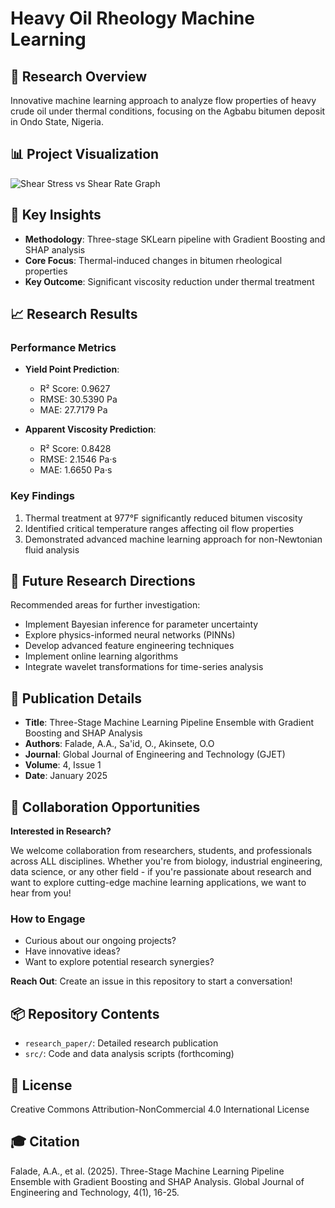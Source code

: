 # Heavy Oil Rheology Machine Learning

## 🔬 Research Overview

Innovative machine learning approach to analyze flow properties of heavy crude oil under thermal conditions, focusing on the Agbabu bitumen deposit in Ondo State, Nigeria.

## 📊 Project Visualization

![Shear Stress vs Shear Rate Graph](research_paper/shear_stress_graph.png)

## 🧠 Key Insights

- **Methodology**: Three-stage SKLearn pipeline with Gradient Boosting and SHAP analysis
- **Core Focus**: Thermal-induced changes in bitumen rheological properties
- **Key Outcome**: Significant viscosity reduction under thermal treatment

## 📈 Research Results

### Performance Metrics
- **Yield Point Prediction**:
  - R² Score: 0.9627
  - RMSE: 30.5390 Pa
  - MAE: 27.7179 Pa

- **Apparent Viscosity Prediction**:
  - R² Score: 0.8428
  - RMSE: 2.1546 Pa·s
  - MAE: 1.6650 Pa·s

### Key Findings
1. Thermal treatment at 977°F significantly reduced bitumen viscosity
2. Identified critical temperature ranges affecting oil flow properties
3. Demonstrated advanced machine learning approach for non-Newtonian fluid analysis

## 🔮 Future Research Directions

Recommended areas for further investigation:
- Implement Bayesian inference for parameter uncertainty
- Explore physics-informed neural networks (PINNs)
- Develop advanced feature engineering techniques
- Implement online learning algorithms
- Integrate wavelet transformations for time-series analysis

## 📝 Publication Details

- **Title**: Three-Stage Machine Learning Pipeline Ensemble with Gradient Boosting and SHAP Analysis
- **Authors**: Falade, A.A., Sa'id, O., Akinsete, O.O
- **Journal**: Global Journal of Engineering and Technology (GJET)
- **Volume**: 4, Issue 1
- **Date**: January 2025

## 🤝 Collaboration Opportunities

**Interested in Research?**

We welcome collaboration from researchers, students, and professionals across ALL disciplines. Whether you're from biology, industrial engineering, data science, or any other field - if you're passionate about research and want to explore cutting-edge machine learning applications, we want to hear from you!

### How to Engage

- Curious about our ongoing projects?
- Have innovative ideas?
- Want to explore potential research synergies?

**Reach Out**: Create an issue in this repository to start a conversation!

## 📦 Repository Contents

- `research_paper/`: Detailed research publication
- `src/`: Code and data analysis scripts (forthcoming)

## 📄 License

Creative Commons Attribution-NonCommercial 4.0 International License

## 🎓 Citation

Falade, A.A., et al. (2025). Three-Stage Machine Learning Pipeline Ensemble with Gradient Boosting and SHAP Analysis. Global Journal of Engineering and Technology, 4(1), 16-25.
